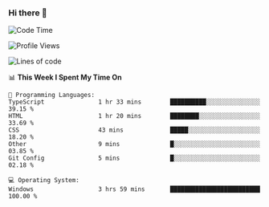 ### Hi there 👋
<!--START_SECTION:waka-->
![Code Time](http://img.shields.io/badge/Code%20Time-59%20hrs%2055%20mins-blue)

![Profile Views](http://img.shields.io/badge/Profile%20Views-0-blue)

![Lines of code](https://img.shields.io/badge/From%20Hello%20World%20I%27ve%20Written-656.8%20thousand%20lines%20of%20code-blue)

📊 **This Week I Spent My Time On** 

```text
💬 Programming Languages: 
TypeScript               1 hr 33 mins        ██████████░░░░░░░░░░░░░░░   39.15 % 
HTML                     1 hr 20 mins        ████████░░░░░░░░░░░░░░░░░   33.69 % 
CSS                      43 mins             █████░░░░░░░░░░░░░░░░░░░░   18.20 % 
Other                    9 mins              █░░░░░░░░░░░░░░░░░░░░░░░░   03.85 % 
Git Config               5 mins              █░░░░░░░░░░░░░░░░░░░░░░░░   02.18 % 

💻 Operating System: 
Windows                  3 hrs 59 mins       █████████████████████████   100.00 % 
```


<!--END_SECTION:waka-->
<!--
**AnimeruFR/AnimeruFR** is a ✨ _special_ ✨ repository because its `README.md` (this file) appears on your GitHub profile.

Here are some ideas to get you started:

- 🔭 I’m currently working on ...
- 🌱 I’m currently learning ...
- 👯 I’m looking to collaborate on ...
- 🤔 I’m looking for help with ...
- 💬 Ask me about ...
- 📫 How to reach me: ...
- 😄 Pronouns: ...
- ⚡ Fun fact: ...
-->
